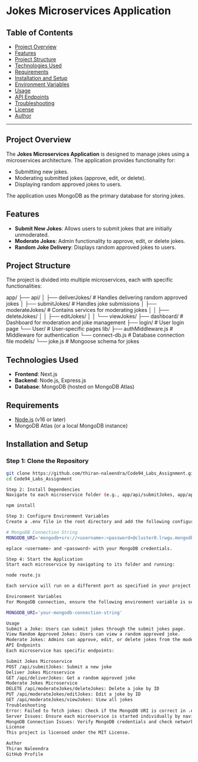 # Jokes Microservices Application

## Table of Contents
- [Project Overview](#project-overview)
- [Features](#features)
- [Project Structure](#project-structure)
- [Technologies Used](#technologies-used)
- [Requirements](#requirements)
- [Installation and Setup](#installation-and-setup)
- [Environment Variables](#environment-variables)
- [Usage](#usage)
- [API Endpoints](#api-endpoints)
- [Troubleshooting](#troubleshooting)
- [License](#license)
- [Author](#author)

---

## Project Overview
The **Jokes Microservices Application** is designed to manage jokes using a microservices architecture. The application provides functionality for:
- Submitting new jokes.
- Moderating submitted jokes (approve, edit, or delete).
- Displaying random approved jokes to users.

The application uses MongoDB as the primary database for storing jokes.

## Features
- **Submit New Jokes**: Allows users to submit jokes that are initially unmoderated.
- **Moderate Jokes**: Admin functionality to approve, edit, or delete jokes.
- **Random Joke Delivery**: Displays random approved jokes to users.

## Project Structure
The project is divided into multiple microservices, each with specific functionalities:

app/ ├── api/ │ ├── deliverJokes/ # Handles delivering random approved jokes │ ├── submitJokes/ # Handles joke submissions │ ├── moderateJokes/ # Contains services for moderating jokes │ │ ├── deleteJokes/ │ │ ├── editJokes/ │ │ └── viewJokes/ ├── dashboard/ # Dashboard for moderation and joke management ├── login/ # User login page └── User/ # User-specific pages lib/ ├── authMiddleware.js # Middleware for authentication └── connect-db.js # Database connection file models/ └── joke.js # Mongoose schema for jokes


## Technologies Used
- **Frontend**: Next.js
- **Backend**: Node.js, Express.js
- **Database**: MongoDB (hosted on MongoDB Atlas)

## Requirements
- [Node.js](https://nodejs.org/) (v16 or later)
- MongoDB Atlas (or a local MongoDB instance)

## Installation and Setup

### Step 1: Clone the Repository
```bash
git clone https://github.com/thiran-naleendra/Code94_Labs_Assignment.git
cd Code94_Labs_Assignment

Step 2: Install Dependencies
Navigate to each microservice folder (e.g., app/api/submitJokes, app/api/deliverJokes, etc.) and run:

npm install

Step 3: Configure Environment Variables
Create a .env file in the root directory and add the following configuration:

# MongoDB Connection String
MONGODB_URI='mongodb+srv://<username>:<password>@cluster0.lrwgu.mongodb.net/jokes'

eplace <username> and <password> with your MongoDB credentials.

Step 4: Start the Application
Start each microservice by navigating to its folder and running:

node route.js

Each service will run on a different port as specified in your project structure.

Environment Variables
For MongoDB connection, ensure the following environment variable is set in the .env file:

MONGODB_URI='your-mongodb-connection-string'

Usage
Submit a Joke: Users can submit jokes through the submit jokes page.
View Random Approved Jokes: Users can view a random approved joke.
Moderate Jokes: Admins can approve, edit, or delete jokes from the moderation dashboard.
API Endpoints
Each microservice has specific endpoints:

Submit Jokes Microservice
POST /api/submitJokes: Submit a new joke
Deliver Jokes Microservice
GET /api/deliverJokes: Get a random approved joke
Moderate Jokes Microservice
DELETE /api/moderateJokes/deleteJokes: Delete a joke by ID
PUT /api/moderateJokes/editJokes: Edit a joke by ID
GET /api/moderateJokes/viewJokes: View all jokes
Troubleshooting
Error: Failed to fetch jokes: Check if the MongoDB URI is correct in .env and that the database is accessible.
Server Issues: Ensure each microservice is started individually by navigating to its folder and running node route.js.
MongoDB Connection Issues: Verify MongoDB credentials and check network settings if using MongoDB Atlas.
License
This project is licensed under the MIT License.

Author
Thiran Naleendra
GitHub Profile